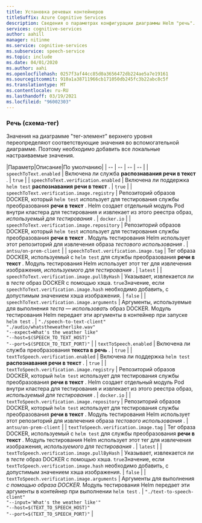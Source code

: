 ```yaml
---
title: Установка речевых контейнеров
titleSuffix: Azure Cognitive Services
description: Сведения о параметрах конфигурации диаграммы Helm "речь".
services: cognitive-services
author: aahill
manager: nitinme
ms.service: cognitive-services
ms.subservice: speech-service
ms.topic: include
ms.date: 04/01/2020
ms.author: aahi
ms.openlocfilehash: 0257f3af44cc85d0a3656472db224ae5a7e19161
ms.sourcegitcommit: 910a1a38711966cb171050db245fc3b22abc8c5f
ms.translationtype: MT
ms.contentlocale: ru-RU
ms.lasthandoff: 03/19/2021
ms.locfileid: "96002303"
---
```

### <a name="speech-umbrella-chart"></a>Речь (схема-тег)

Значения на диаграмме "тег-элемент" верхнего уровня переопределяют соответствующие значения во вспомогательной диаграмме. Поэтому необходимо добавить все локальные настраиваемые значения.

|Параметр|Описание|По умолчанию|
| -- | -- | -- | -- |
| `speechToText.enabled` | Включена ли служба **распознавания речи в текст** . | `true` |
| `speechToText.verification.enabled` | Включена ли поддержка `helm test` **распознавания речи в текст** . | `true` |
| `speechToText.verification.image.registry` | Репозиторий образов DOCKER, который `helm test` использует для тестирования службы преобразования **речи в текст** . Helm создает отдельный модуль Pod внутри кластера для тестирования и извлекает из этого реестра образ, *используемый для тестирования* . | `docker.io` |
| `speechToText.verification.image.repository` | Репозиторий образов DOCKER, который `helm test` использует для тестирования службы преобразования **речи в текст** . Модуль тестирования Helm использует этот репозиторий для извлечения образа *тестового использования* . | `antsu/on-prem-client` |
| `speechToText.verification.image.tag` | Тег образа DOCKER, используемый с `helm test` для службы преобразования **речи в текст** . Модуль тестирования Helm использует этот тег для извлечения изображения, *используемого для тестирования* . | `latest` |
| `speechToText.verification.image.pullByHash` | Указывает, извлекается ли в *тесте* образ DOCKER с помощью хэша. `true`Значение, если `speechToText.verification.image.hash` необходимо добавить, с допустимым значением хэша изображения. | `false` |
| `speechToText.verification.image.arguments` | Аргументы, используемые для выполнения *теста — использовать* образ DOCKER. Модуль тестирования Helm передает эти аргументы в контейнер при запуске `helm test` . | `"./speech-to-text-client"`<br/> `"./audio/whatstheweatherlike.wav"` <br/> `"--expect=What's the weather like"`<br/>`"--host=$(SPEECH_TO_TEXT_HOST)"`<br/>`"--port=$(SPEECH_TO_TEXT_PORT)"` |
| `textToSpeech.enabled` | Включена ли служба преобразования **текста в речь** . | `true` |
| `textToSpeech.verification.enabled` | Включена ли поддержка `helm test` **распознавания речи в текст** . | `true` |
| `textToSpeech.verification.image.registry` | Репозиторий образов DOCKER, который `helm test` использует для тестирования службы преобразования **речи в текст** . Helm создает отдельный модуль Pod внутри кластера для тестирования и извлекает из этого реестра образ, *используемый для тестирования* . | `docker.io` |
| `textToSpeech.verification.image.repository` | Репозиторий образов DOCKER, который `helm test` использует для тестирования службы преобразования **речи в текст** . Модуль тестирования Helm использует этот репозиторий для извлечения образа *тестового использования* . | `antsu/on-prem-client` |
| `textToSpeech.verification.image.tag` | Тег образа DOCKER, используемый с `helm test` для службы преобразования **речи в текст** . Модуль тестирования Helm использует этот тег для извлечения изображения, *используемого для тестирования* . | `latest` |
| `textToSpeech.verification.image.pullByHash` | Указывает, извлекается ли в *тесте* образ DOCKER с помощью хэша. `true`Значение, если `textToSpeech.verification.image.hash` необходимо добавить, с допустимым значением хэша изображения. | `false` |
| `textToSpeech.verification.image.arguments` | Аргументы для выполнения *с помощью образа DOCKER.* Модуль тестирования Helm передает эти аргументы в контейнер при выполнении `helm test` . | `"./text-to-speech-client"`<br/> `"--input='What's the weather like'"` <br/> `"--host=$(TEXT_TO_SPEECH_HOST)"`<br/>`"--port=$(TEXT_TO_SPEECH_PORT)"` |